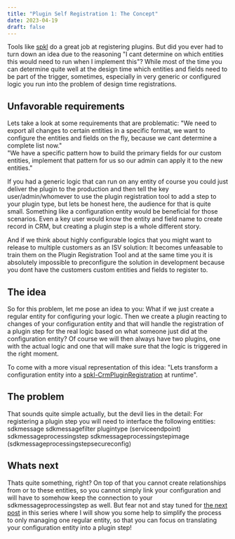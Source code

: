 ```yaml
---
title: "Plugin Self Registration 1: The Concept"
date: 2023-04-19
draft: false
---
```


Tools like [spkl](https://github.com/scottdurow/SparkleXrm) do a great job at registering plugins. 
But did you ever had to turn down an idea due to the reasoning "I cant determine on which entities this would need to run when I implement this"?
While most of the time you can determine quite well at the design time which entities and fields need to be part of the trigger, sometimes, especially in very generic or configured logic you run into the problem of design time registrations. 

## Unfavorable requirements
Lets take a look at some requirements that are problematic:
"We need to export all changes to certain entities in a specific format, we want to configure the entities and fields on the fly, because we cant determine a complete list now."  
"We have a specific pattern how to build the primary fields for our custom entities, implement that pattern for us so our admin can apply it to the new entities." 

If you had a generic logic that can run on any entity of course you could just deliver the plugin to the production and then tell the key user/admin/whomever to use the plugin registration tool to add a step to your plugin type, but lets be honest here, the audience for that is quite small. Something like a configuration entity would be beneficial for those scenarios. Even a key user would know the entity and field name to create record in CRM, but creating a plugin step is a whole different story.

And if we think about highly configurable logics that you might want to release to multiple customers as an ISV solution: It becomes unfeasable to train them on the Plugin Registration Tool and at the same time you it is absolutely impossible to preconfigure the solution in development because you dont have the customers custom entities and fields to register to.

## The idea
So for this problem, let me pose an idea to you: What if we just create a regular entity for configuring your logic. Then we create a plugin reacting to changes of your configuration entity and that will handle the registration of a plugin step for the real logic based on what someone just did at the configuration entity?
Of course we will then always have two plugins, one with the actual logic and one that will make sure that the logic is triggered in the right moment.

To come with a more visual representation of this idea: "Lets transform a configuration entity into a [spkl-CrmPluginRegistration](https://github.com/scottdurow/SparkleXrm/wiki/spkl#how) at runtime".

## The problem
That sounds quite simple actually, but the devil lies in the detail: For registering a plugin step you will need to interface the following entities:
sdkmessage
sdkmessagefilter
plugintype
(serviceendpoint)
sdkmessageprocessingstep
sdkmessageprocessingstepimage
(sdkmessageprocessingstepsecureconfig)

## Whats next
Thats quite something, right? On top of that you cannot create relationships from or to these entities, so you cannot simply link your configuration and will have to somehow keep the connection to your sdkmessageprocessingstep as well.
But fear not and stay tuned for [the next post](/post/plugin-self-registration/solution) in this series where I will show you some help to simplify the process to only managing one regular entity, so that you can focus on translating your configuration entity into a plugin step!